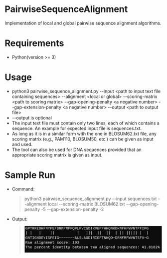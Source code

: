 # PairwiseSequenceAlignment
Implementation of local and global pairwise sequence alignment algorithms.

# Requirements
- Python(version >= 3)

# Usage
- python3 pairwise_sequence_alignment.py &#45;&#45;input &lt;path to input text file containing sequences&gt; &#45;&#45;alignment &lt;local or global&gt; &#45;&#45;scoring&#45;matrix &lt;path to scoring matrix&gt; &#45;&#45;gap&#45;opening&#45;penalty &lt;a negative number&gt; &#45;&#45;gap&#45;extension&#45;penalty &lt;a negative number&gt; &#45;&#45;output &lt;path to output file&gt;
- &#45;&#45;output is optional
- The input text file must contain only two lines, each of which contains a sequence. An example for expected input file is sequences.txt.
- As long as it is in a similar form with the one in BLOSUM62.txt file, any scoring matrix (e.g., PAM110, BLOSUM50, etc.) can be given as input and used.
- The tool can also be used for DNA sequences provided that an appropriate scoring matrix is given as input.

# Sample Run
- Command:
    > python3 pairwise_sequence_alignment.py &#45;&#45;input sequences.txt &#45;&#45;alignment local &#45;&#45;scoring&#45;matrix BLOSUM62.txt &#45;&#45;gap&#45;opening&#45;penalty &#45;5 &#45;&#45;gap&#45;extension&#45;penalty &#45;2
- Output:


    > ![Screenshot](https://raw.githubusercontent.com/ender-s/PairwiseSequenceAlignment/main/ss.png)
